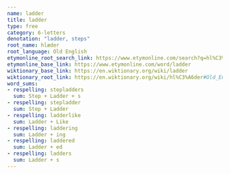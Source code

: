 ```yaml
---
name: ladder
title: ladder
type: free
category: 6-letters
denotation: "ladder, steps"
root_name: hlæder
root_language: Old English
etymonline_root_search_link: https://www.etymonline.com/search?q=hl%C3%A6der
etymonline_base_link: https://www.etymonline.com/word/ladder
wiktionary_base_link: https://en.wiktionary.org/wiki/ladder
wiktionary_root_link: https://en.wiktionary.org/wiki/hl%C3%A6der#Old_English
word_sums:
- respelling: stepladders
  sum: Step + Ladder + s
- respelling: stepladder
  sum: Step + Ladder
- respelling: ladderlike
  sum: Ladder + Like
- respelling: laddering
  sum: Ladder + ing
- respelling: laddered
  sum: Ladder + ed
- respelling: ladders
  sum: Ladder + s
---
```

